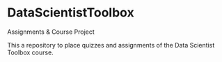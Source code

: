 # DataScientistToolbox
Assignments &amp; Course Project

This a repository to place quizzes and assignments of the Data Scientist Toolbox course.
